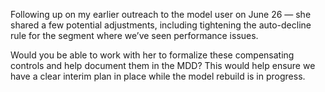 Following up on my earlier outreach to the model user on June 26 — she shared a few potential adjustments, including tightening the auto-decline rule for the segment where we’ve seen performance issues.

Would you be able to work with her to formalize these compensating controls and help document them in the MDD? This would help ensure we have a clear interim plan in place while the model rebuild is in progress.
